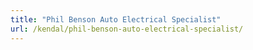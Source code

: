 ```yaml
---
title: "Phil Benson Auto Electrical Specialist"
url: /kendal/phil-benson-auto-electrical-specialist/
---
```

